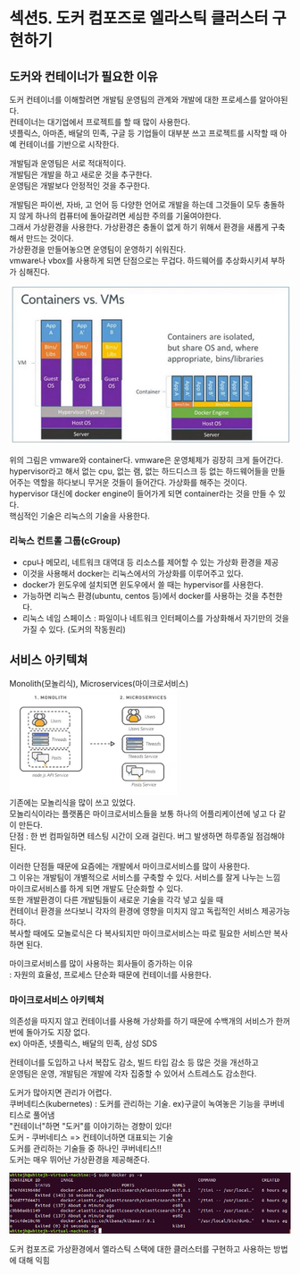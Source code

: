 # 섹션5. 도커 컴포즈로 엘라스틱 클러스터 구현하기
## 도커와 컨테이너가 필요한 이유
도커 컨테이너를 이해할려면 개발팀 운영팀의 관계와 개발에 대한 프로세스를 알아야된다.   
컨테이너는 대기업에서 프로젝트를 할 때 많이 사용한다.  
넷플릭스, 아마존, 배달의 민족, 구글 등 기업들이 대부분 쓰고 프로젝트를 시작할 때 아예 컨테이너를 기반으로 시작한다.

개발팀과 운영팀은 서로 적대적이다.  
개발팀은 개발을 하고 새로운 것을 추구한다.  
운영팀은 개발보다 안정적인 것을 추구한다.  
  
개발팀은 파이썬, 자바, 고 언어 등 다양한 언어로 개발을 하는데 그것들이 모두 충돌하지 않게 하나의 컴퓨터에 돌아갈려면 세심한 주의를 기울여야한다.  
그래서 가상환경을 사용한다. 가상환경은 충돌이 없게 하기 위해서 환경을 새롭게 구축해서 만드는 것이다.  
가상환경을 만들어놓으면 운영팀이 운영하기 쉬워진다.  
vmware나 vbox를 사용하게 되면 단점으로는 무겁다. 하드웨어를 추상화시키셔 부하가 심해진다. 

![vmcontainer](./img/vmcontainer.png)

위의 그림은 vmware와 container다.
vmware은 운영체제가 굉장히 크게 들어간다.  
hypervisor라고 해서 없는 cpu, 없는 램, 없는 하드디스크 등 없는 하드웨어들을 만들어주는 역할을 하다보니 무거운 것들이 들어간다. 가상화를 해주는 것이다.  
hypervisor 대신에 docker engine이 들어가게 되면 container라는 것을 만들 수 있다.  
핵심적인 기술은 리눅스의 기술을 사용한다.  

### 리눅스 컨트롤 그룹(cGroup)
- cpu나 메모리, 네트워크 대역대 등 리소스를 제어할 수 있는 가상화 환경을 제공
- 이것을 사용해서 docker는 리눅스에서의 가상화를 이루어주고 있다.
- docker가 윈도우에 설치되면 윈도우에서 쓸 때는 hypervisor를 사용한다.
- 가능하면 리눅스 환경(ubuntu, centos 등)에서 docker를 사용하는 것을 추천한다.
- 리눅스 네임 스페이스 : 파일이나 네트워크 인터페이스를 가상화해서 자기만의 것을 가질 수 있다. (도커의 작동원리)

## 서비스 아키텍쳐
Monolith(모놀리식), Microservices(마이크로서비스)   
![service](./img/service.png)   
기존에는 모놀리식을 많이 쓰고 있었다.   
모놀리식이라는 플랫폼은 마이크로서비스들을 보통 하나의 어플리케이션에 넣고 다 같이 만든다.  
단점 : 한 번 컴파일하면 테스팅 시간이 오래 걸린다. 버그 발생하면 하루종일 점검해야 된다.

이러한 단점들 때문에 요즘에는 개발에서 마이크로서비스를 많이 사용한다.   
그 이유는 개발팀이 개별적으로 서비스를 구축할 수 있다. 서비스를 잘게 나누는 느낌   
마이크로서비스를 하게 되면 개발도 단순화할 수 있다.   
또한 개발환경이 다른 개발팀들이 새로운 기술을 각각 넣고 싶을 때  
컨테이너 환경을 쓰다보니 각자의 환경에 영향을 미치지 않고 독립적인 서비스 제공가능하다.   
복사할 때에도 모놀로식은 다 복사되지만 마이크로서비스는 따로 필요한 서비스만 복사하면 된다.

마이크로서비스를 많이 사용하는 회사들이 증가하는 이유   
: 자원의 효율성, 프로세스 단순화 때문에 컨테이너를 사용한다.   

### 마이크로서비스 아키텍쳐
의존성을 따지지 않고 컨테이너를 사용해 가상화를 하기 때문에 수백개의 서비스가 한꺼번에 돌아가도 지장 없다.   
ex) 아마존, 넷플릭스, 배달의 민족, 삼성 SDS

컨테이너를 도입하고 나서 복잡도 감소, 빌드 타입 감소 등 많은 것을 개선하고  
운영팀은 운영, 개발팀은 개발에 각자 집중할 수 있어서 스트레스도 감소한다.

도커가 많아지면 관리가 어렵다.   
쿠버네티스(kubernetes) : 도커를 관리하는 기술. ex)구글이 녹여놓은 기능을 쿠버네티스로 풀어냄   
"컨테이너"하면 "도커"를 이야기하는 경향이 있다!   
도커 - 쿠버네티스 => 컨테이너하면 대표되는 기술   
도커를 관리하는 기술들 중 하나인 쿠버네티스!!   
도커는 매우 뛰어난 가상환경을 제공해준다.

![11](./img/11.png)  

도커 컴포즈로 가상환경에서 엘라스틱 스택에 대한 클러스터를 구현하고 사용하는 방법에 대해 익힘

